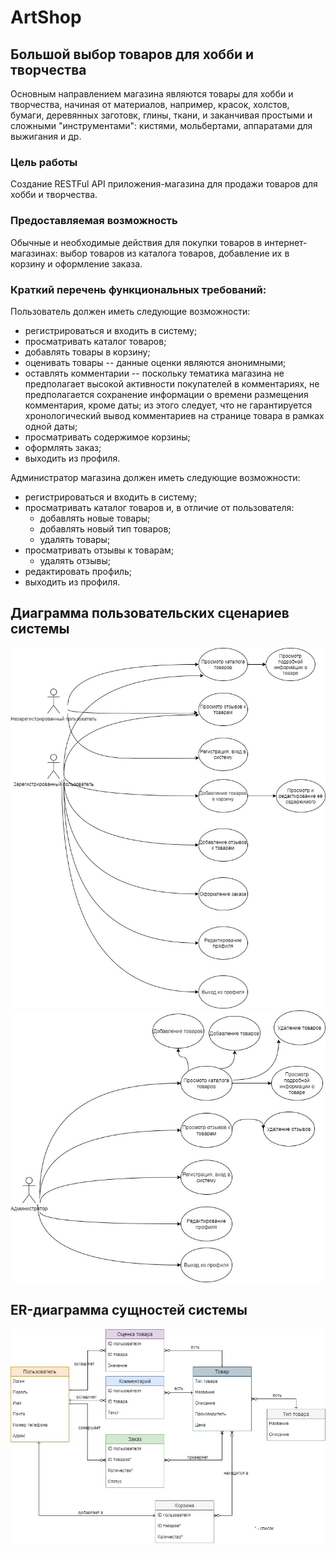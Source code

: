 # ArtShop
## Большой выбор товаров для хобби и творчества
Основным направлением магазина являются товары для хобби и творчества, начиная от материалов, например, красок, холстов, бумаги, деревянных заготовк, глины, ткани, и заканчивая простыми и сложными "инструментами": кистями, мольбертами, аппаратами для выжигания и др.
### Цель работы
Создание RESTFul API приложения-магазина для продажи товаров для хобби и творчества.
### Предоставляемая возможность
Обычные и необходимые действия для покупки товаров в интернет-магазинах: выбор товаров из каталога товаров, добавление их в корзину и оформление заказа.
### Краткий перечень функциональных требований:
Пользователь должен иметь следующие возможности:
* регистрироваться и входить в систему;
* просматривать каталог товаров;
* добавлять товары в корзину;
* оценивать товары -- данные оценки являются анонимными;
* оставлять комментарии -- поскольку тематика магазина не предполагает высокой активности покупателей в комментариях, не предполагается сохранение информации о времени размещения комментария, кроме даты; из этого следует, что не гарантируется хронологический вывод комментариев на странице товара в рамках одной даты; 
* просматривать содержимое корзины;
* оформлять заказ;
* выходить из профиля.

Администратор магазина должен иметь следующие возможности:
* регистрироваться и входить в систему;
* просматривать каталог товаров и, в отличие от пользователя:
    + добавлять новые товары;
    + добавлять новый тип товаров;
    + удалять товары;
* просматривать отзывы к товарам;
    + удалять отзывы;
* редактировать профиль;
* выходить из профиля.


## Диаграмма пользовательских сценариев системы
![use-case1](/docs/images/case1.jpg "Сценарии использования у Пользователя")
![use-case2](/docs/images/case2.jpg "Сценарии использования у Администратора")

## ER-диаграмма сущностей системы
![model](/docs/images/er.jpg "Диаграмма сущностей в нотации crow's foot")
